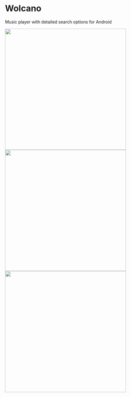 # Wolcano
Music player with detailed search options for Android
<div>
<img src="https://user-images.githubusercontent.com/9631474/58082660-1ce1ad00-7bc0-11e9-8662-524d7418d9eb.png" height="400" />
<img src="https://user-images.githubusercontent.com/9631474/58082658-1c491680-7bc0-11e9-8d45-dad7945c168e.png" height="400" />
<img src="https://user-images.githubusercontent.com/9631474/58082666-1f440700-7bc0-11e9-835e-bf0cbe78ca52.png" height="400" />
</div>
